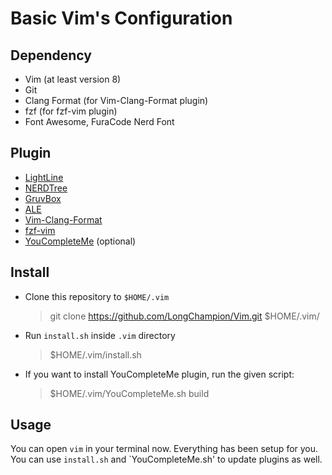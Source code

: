 # Basic Vim's Configuration

## Dependency
- Vim (at least version 8)
- Git
- Clang Format (for Vim-Clang-Format plugin)
- fzf (for fzf-vim plugin)
- Font Awesome, FuraCode Nerd Font

## Plugin
- [LightLine](https://github.com/itchyny/lightline.vim)
- [NERDTree](https://github.com/preservim/nerdtree)
- [GruvBox](https://github.com/morhetz/gruvbox)
- [ALE](https://github.com/dense-analysis/ale)
- [Vim-Clang-Format](https://github.com/rhysd/vim-clang-format)
- [fzf-vim](https://github.com/junegunn/fzf.vim)
- [YouCompleteMe](https://github.com/ycm-core/YouCompleteMe) (optional)

## Install
- Clone this repository to `$HOME/.vim`
    > git clone https://github.com/LongChampion/Vim.git $HOME/.vim/
- Run `install.sh` inside `.vim` directory
    > $HOME/.vim/install.sh
- If you want to install YouCompleteMe plugin, run the given script:
	> $HOME/.vim/YouCompleteMe.sh build

## Usage
You can open `vim` in your terminal now. Everything has been setup for you.  
You can use `install.sh` and `YouCompleteMe.sh' to update plugins as well.
